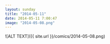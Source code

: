 ```yaml
---
layout: sunday
title: "2014-05-11"
date: 2014-05-11 7:00:47
image: "2014-05-08.png"
---
```

![ALT TEXT]({{ site.url }}/comics/2014-05-08.png)
<style>html {background-image: url({{ site.url }}/comics/2014-05-08.png);}</style>
